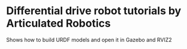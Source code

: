 # Differential drive robot tutorials by Articulated Robotics

Shows how to build URDF models and open it in Gazebo and RVIZ2